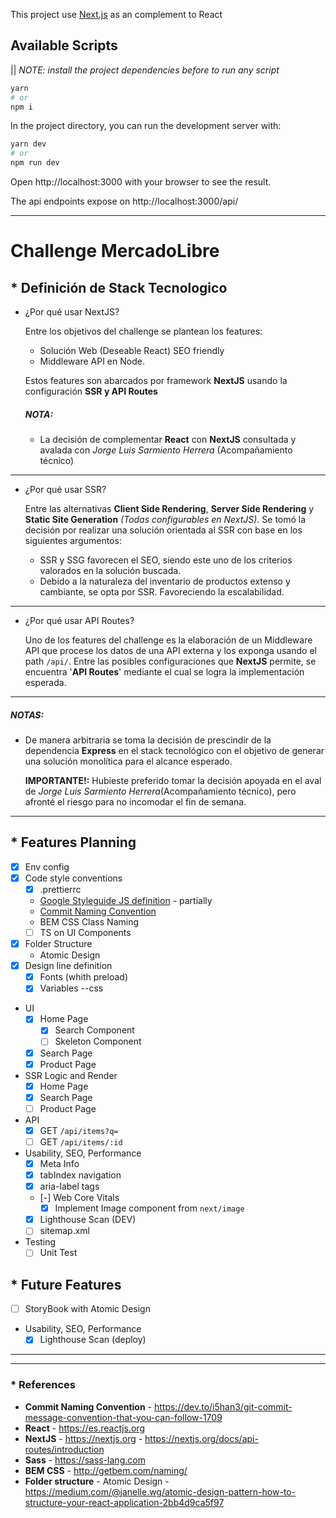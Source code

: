 This project use [Next.js](https://nextjs.org/) as an complement to React

## Available Scripts

|| _NOTE: install the project dependencies before to run any script_

```bash
yarn
# or
npm i
```

In the project directory, you can run the development server with:

```bash
yarn dev
# or
npm run dev
```

Open http://localhost:3000 with your browser to see the result.

The api endpoints expose on http://localhost:3000/api/

---

# Challenge MercadoLibre

## \* Definición de Stack Tecnologico

- ¿Por qué usar NextJS?

  Entre los objetivos del challenge se plantean los features:

  - Solución Web (Deseable React) SEO friendly
  - Middleware API en Node.

  Estos features son abarcados por framework **NextJS** usando la configuración **SSR y API Routes**

  ##### **NOTA:**

  - La decisión de complementar **React** con **NextJS** consultada y avalada con _Jorge Luis Sarmiento Herrera_ (Acompañamiento técnico)

---

- ¿Por qué usar SSR?

  Entre las alternativas **Client Side Rendering**, **Server Side Rendering** y **Static Site Generation** _(Todas configurables en NextJS)_.
  Se tomó la decisión por realizar una solución orientada al SSR con base en los siguientes argumentos:

  - SSR y SSG favorecen el SEO, siendo este uno de los criterios valorados en la solución buscada.
  - Debido a la naturaleza del inventario de productos extenso y cambiante, se opta por SSR. Favoreciendo la escalabilidad.

---

- ¿Por qué usar API Routes?

  Uno de los features del challenge es la elaboración de un Middleware API que procese los datos de una
  API externa y los exponga usando el path `/api/`. Entre las posibles configuraciones que **NextJS** permite,
  se encuentra '**API Routes**' mediante el cual se logra la implementación esperada.

---

##### **NOTAS:**

- De manera arbitraria se toma la decisión de prescindir de la dependencia **Express** en el stack tecnológico con el objetivo de generar una solución monolítica para el alcance esperado.

  **IMPORTANTE!:** Hubieste preferido tomar la decisión apoyada en el aval de _Jorge Luis Sarmiento Herrera_(Acompañamiento técnico), pero afronté el riesgo para no incomodar el fin de semana.

---

## \* Features Planning

- [x] Env config
- [x] Code style conventions
  - [x] .prettierrc
  - [Google Styleguide JS definition](https://google.github.io/styleguide/jsguide.html) - partially
  - [Commit Naming Convention](https://dev.to/i5han3/git-commit-message-convention-that-you-can-follow-1709)
  - BEM CSS Class Naming
  - [ ] TS on UI Components
- [x] Folder Structure
  - Atomic Design
- [x] Design line definition
  - [x] Fonts (whith preload)
  - [x] Variables --css
- UI
  - [x] Home Page
    - [x] Search Component
    - [ ] Skeleton Component
  - [x] Search Page
  - [x] Product Page
- SSR Logic and Render
  - [x] Home Page
  - [x] Search Page
  - [ ] Product Page
- API
  - [x] GET `/api/items?q=`
  - [ ] GET `/api/items/:id`
- Usability, SEO, Performance
  - [x] Meta Info
  - [x] tabIndex navigation
  - [x] aria-label tags
  - [-] Web Core Vitals
    - [x] Implement Image component from `next/image`
  - [x] Lighthouse Scan (DEV)
  - [ ] sitemap.xml
- Testing
  - [ ] Unit Test

## \* Future Features

- [ ] StoryBook with Atomic Design
- Usability, SEO, Performance
  - [x] Lighthouse Scan (deploy)

---

---

### \* References

- **Commit Naming Convention** - https://dev.to/i5han3/git-commit-message-convention-that-you-can-follow-1709
- **React** - https://es.reactjs.org
- **NextJS** - https://nextjs.org - https://nextjs.org/docs/api-routes/introduction
- **Sass** - https://sass-lang.com
- **BEM CSS** - http://getbem.com/naming/
- **Folder structure** - Atomic Design - https://medium.com/@janelle.wg/atomic-design-pattern-how-to-structure-your-react-application-2bb4d9ca5f97
